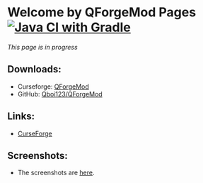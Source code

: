 # Welcome by QForgeMod Pages [![Java CI with Gradle](https://github.com/QTechCommunity/QForgeMod/actions/workflows/gradle.yml/badge.svg)](https://github.com/QTechCommunity/QForgeMod/actions/workflows/gradle.yml)
*This page is in progress*

## Downloads:
 * Curseforge: [QForgeMod](https://www.curseforge.com/minecraft/mc-mods/qforgemod/files)
 * GitHub: [Qboi123/QForgeMod](https://github.com/Qboi123/QForgeMod/releases)

## Links:
 * [CurseForge](https://www.curseforge.com/minecraft/mc-mods/qforgemod/)

## Screenshots:
 * The screenshots are [here](screenshots.html).
